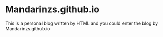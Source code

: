 # Mandarinzs.github.io
This is a personal blog written by HTML and you could enter the blog by Mandarinzs.github.io
